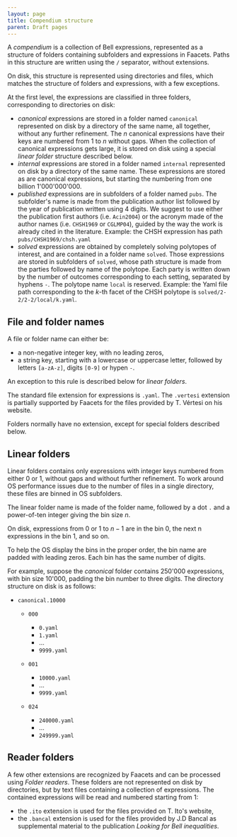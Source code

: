 ```yaml
---
layout: page
title: Compendium structure
parent: Draft pages
---
```


A *compendium* is a collection of Bell expressions, represented as a
structure of folders containing subfolders and expressions in Faacets.
Paths in this structure are written using the `/` separator, without
extensions.

On disk, this structure is represented using directories and files,
which matches the structure of folders and expressions, with a few
exceptions.

At the first level, the expressions are classified in three folders,
corresponding to directories on disk:

-   *canonical* expressions are stored in a folder named `canonical`
    represented on disk by a directory of the same name, all together,
    without any further refinement. The $n$ canonical expressions have
    their keys are numbered from 1 to $n$ without gaps. When the
    collection of canonical expressions gets large, it is stored on disk
    using a special *linear folder* structure described below.
-   *internal* expressions are stored in a folder named `internal`
    represented on disk by a directory of the same name. These
    expressions are stored as are canonical expressions, but starting
    the numbering from one billion 1'000'000'000.
-   *published* expressions are in subfolders of a folder named `pubs`.
    The subfolder's name is made from the publication author list
    followed by the year of publication written using 4 digits. We
    suggest to use either the publication first authors (i.e.
    `Acin2004`) or the acronym made of the author names (i.e. `CHSH1969`
    or `CGLMP04`), guided by the way the work is already cited in the
    literature. Example: the CHSH expression has path
    `pubs/CHSH1969/chsh.yaml`
-   *solved* expressions are obtained by completely solving polytopes of
    interest, and are contained in a folder name `solved`. Those
    expressions are stored in subfolders of `solved`, whose path
    structure is made from the parties followed by name of the polytope.
    Each party is written down by the number of outcomes corresponding
    to each setting, separated by hyphens `-`. The polytope name `local`
    is reserved. Example: the Yaml file path corresponding to the $k$-th
    facet of the CHSH polytope is `solved/2-2/2-2/local/k.yaml`.

File and folder names
---------------------

A file or folder name can either be:

-   a non-negative integer key, with no leading zeros,
-   a string key, starting with a lowercase or uppercase letter,
    followed by letters `[a-zA-z]`, digits `[0-9]` or hypen `-`.

An exception to this rule is described below for *linear folders*.

The standard file extension for expressions is `.yaml`. The `.vertesi`
extension is partially supported by Faacets for the files provided by T.
Vértesi on his website.

Folders normally have no extension, except for special folders described
below.

Linear folders
--------------

Linear folders contains only expressions with integer keys numbered from
either 0 or 1, without gaps and without further refinement. To work
around OS performance issues due to the number of files in a single
directory, these files are binned in OS subfolders.

The linear folder name is made of the folder name, followed by a dot `.`
and a power-of-ten integer giving the bin size $n$.

On disk, expressions from $0$ or $1$ to $n-1$ are in the bin 0, the next
n expressions in the bin 1, and so on.

To help the OS display the bins in the proper order, the bin name are
padded with leading zeros. Each bin has the same number of digits.

For example, suppose the *canonical* folder contains 250'000
expressions, with bin size 10'000, padding the bin number to three
digits. The directory structure on disk is as follows:

-   `canonical.10000`

    -   `000`

        -   `0.yaml`
        -   `1.yaml`
        -   ...
        -   `9999.yaml`

    -   `001`

        -   `10000.yaml`
        -   ...
        -   `9999.yaml`

    -   `024`

        -   `240000.yaml`
        -   ...
        -   `249999.yaml`

Reader folders
--------------

A few other extensions are recognized by Faacets and can be processed
using *Folder readers*. These folders are not represented on disk by
directories, but by text files containing a collection of expressions.
The contained expressions will be read and numbered starting from 1:

-   the `.ito` extension is used for the files provided on T. Ito's
    website,
-   the `.bancal` extension is used for the files provided by J.D Bancal
    as supplemental material to the publication *Looking for Bell
    inequalities*.

